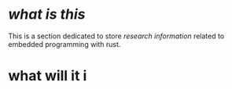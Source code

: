 #  _what is this_

This is a section dedicated to store _research information_ related to embedded programming with rust.


# what will it i
